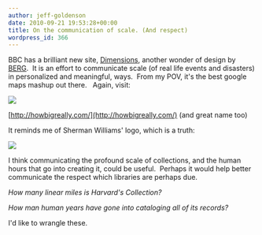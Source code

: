 ```yaml
---
author: jeff-goldenson
date: 2010-09-21 19:53:28+00:00
title: On the communication of scale. (And respect)
wordpress_id: 366
---
```


BBC has a brilliant new site, [Dimensions](http://howbigreally.com/), another wonder of design by [BERG](http://berglondon.com/).  It is an effort to communicate scale (of real life events and disasters) in personalized and meaningful, ways.  From my POV, it's the best google maps mashup out there.   Again, visit:

![](https://lil-blog-media.s3.amazonaws.com/2010/09/howbigreally.png)

[http://howbigreally.com/](http://howbigreally.com/) (and great name too)

It reminds me of Sherman Williams' logo, which is a truth:

![](https://lil-blog-media.s3.amazonaws.com/2010/09/sherwin-williams-logo-paint1.jpg)

I think communicating the profound scale of collections, and the human hours that go into creating it, could be useful.  Perhaps it would help better communicate the respect which libraries are perhaps due.

_How many linear miles is Harvard's Collection?_

_How man human years have gone into cataloging all of its records?_

I'd like to wrangle these.
